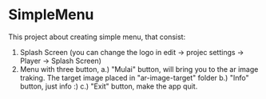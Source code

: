 # SimpleMenu

This project about creating simple menu, that consist:
1. Splash Screen (you can change the logo in edit -> projec settings -> Player -> Splash Screen)
2. Menu with three button,
   a.) "Mulai" button, will bring you to the ar image traking. The target image placed in "ar-image-target" folder
   b.) "Info" button, just info :)
   c.) "Exit" button, make the app quit.
